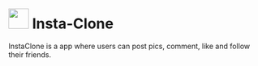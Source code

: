 # <img src="https://www.shareicon.net/download/2016/11/16/854126_color.ico" height="40px"> Insta-Clone 


InstaClone is a app where users can post pics, comment, like and follow their friends.
